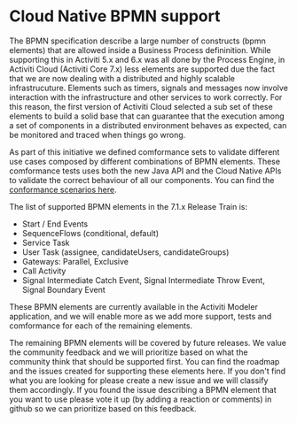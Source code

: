 # Cloud Native BPMN support

The BPMN specification describe a large number of constructs \(bpmn elements\) that are allowed inside a Business Process defininition. While supporting this in Activiti 5.x and 6.x was all done by the Process Engine, in Activiti Cloud \(Activiti Core 7.x\) less elements are supported due the fact that we are now dealing with a distributed and highly scalable infrastrucuture. Elements such as timers, signals and messages now involve interaction with the infrastructure and other services to work correctly. For this reason, the first version of Activiti Cloud selected a sub set of these elements to build a solid base that can guarantee that the execution among a set of components in a distributed environment behaves as expected, can be monitored and traced when things go wrong.

As part of this initiative we defined comformance sets to validate different use cases composed by different combinations of BPMN elements. These comformance tests uses both the new Java API and the Cloud Native APIs to validate the correct behaviour of all our components. You can find the [conformance scenarios here](bpmn.md).

The list of supported BPMN elements in the 7.1.x Release Train is:

* Start / End Events
* SequenceFlows \(conditional, default\)
* Service Task
* User Task \(assignee, candidateUsers, candidateGroups\)
* Gateways: Parallel, Exclusive
* Call Activity
* Signal Intermediate Catch Event, Signal Intermediate Throw Event, Signal Boundary Event


These BPMN elements are currently available in the Activiti Modeler application, and we will enable more as we add more support, tests and comformance for each of the remaining elements.

The remaining BPMN elements will be covered by future releases. We value the community feedback and we will prioritize based on what the community think that should be supported first. You can find the roadmap and the issues created for supporting these elements here. If you don't find what you are looking for please create a new issue and we will classify them accordingly. If you found the issue describing a BPMN element that you want to use please vote it up \(by adding a reaction or comments\) in github so we can prioritize based on this feedback.


